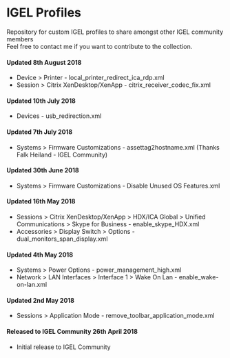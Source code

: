 # IGEL Profiles
Repository for custom IGEL profiles to share amongst other IGEL community members <br />
Feel free to contact me if you want to contribute to the collection. <br />

#### Updated 8th August 2018 <br />
- Device > Printer - local_printer_redirect_ica_rdp.xml
- Session > Citrix XenDesktop/XenApp - citrix_receiver_codec_fix.xml

#### Updated 10th July 2018 <br />
- Devices - usb_redirection.xml 

#### Updated 7th July 2018 <br />
- Systems > Firmware Customizations - assettag2hostname.xml (Thanks Falk Heiland - IGEL Community) <br />

#### Updated 30th June 2018 <br />
- Systems > Firmware Customizations - Disable Unused OS Features.xml <br />

#### Updated 16th May 2018 <br />
- Sessions > Citrix XenDesktop/XenApp > HDX/ICA Global > Unified Communications > Skype for Business - enable_skype_HDX.xml <br />
- Accessories > Display Switch > Options - dual_monitors_span_display.xml

#### Updated 4th May 2018 <br />
- Systems > Power Options - power_management_high.xml <br />
- Network > LAN Interfaces > Interface 1 > Wake On Lan - enable_wake-on-lan.xml

#### Updated 2nd May 2018 <br />
- Sessions > Application Mode - remove_toolbar_application_mode.xml <br />

#### Released to IGEL Community 26th April 2018 <br />
- Initial release to IGEL Community
